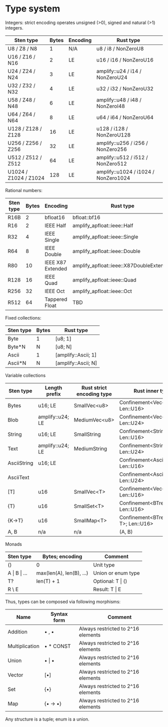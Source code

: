 # Type system

Integers: strict encoding operates unsigned (>0), signed and natural (>1) integers.

| Sten type             | Bytes | Encoding | Rust type                            |
| --------------------- | ----- | -------- | ------------------------------------ |
| U8 / Z8 / N8          | 1     | N/A      | u8 / i8 / NonZeroU8                  |
| U16 / Z16 / N16       | 2     | LE       | u16 / i16 / NonZeroU16               |
| U24 / Z24 / N24       | 3     | LE       | amplify::u24 / i14 / NonZeroU24      |
| U32 / Z32 / N32       | 4     | LE       | u32 / i32 / NonZeroU32               |
| U58 / Z48 / N48       | 6     | LE       | amplify::u48 / i48 / NonZeroI48      |
| U64 / Z64 / N64       | 8     | LE       | u64 / i64 / NonZeroU64               |
| U128 / Z128 / Z128    | 16    | LE       | u128 / i128 / NonZeroU128            |
| U256 / Z256 / Z256    | 32    | LE       | amplify::u256 / i256 / NonZero256    |
| U512 / Z512 / Z512    | 64    | LE       | amplify::u512 / i512 / NonZero512    |
| U1024 / Z1024 / Z1024 | 128   | LE       | amplify::u1024 / i1024 / NonZero1024 |

Rational numbers:

| Sten type | Bytes | Encoding          | Rust type                                 |
| --------- | ----- | ----------------- | ----------------------------------------- |
| R16B      | 2     | bfloat16          | bfloat::bf16                              |
| R16       | 2     | IEEE Half         | amplify\_apfloat::ieee::Half              |
| R32       | 4     | IEEE Single       | amplify\_apfloat::ieee::Single            |
| R64       | 8     | IEEE Double       | amplify\_apfloat::ieee::Double            |
| R80       | 10    | IEEE X87 Extended | amplify\_apfloat::ieee::X87DoubleExtended |
| R128      | 16    | IEEE Quad         | amplify\_apfloat::ieee::Quad              |
| R256      | 32    | IEEE Oct          | amplify\_apfloat::ieee::Oct               |
| R512      | 64    | Tappered Float    | TBD                                       |

Fixed collections:

| Sten type | Bytes | Rust type            |
| --------- | ----- | -------------------- |
| Byte      | 1     | \[u8; 1]             |
| Byte\*N   | N     | \[u8; N]             |
| Ascii     | 1     | \[amplify::Ascii; 1] |
| Ascii\*N  | N     | \[amplify::Ascii; N] |

Variable collections

| Sten type   | Length prefix    | Rust strict encoding type | Rust inner type                         |
| ----------- | ---------------- | ------------------------- | --------------------------------------- |
| Bytes       | u16; LE          | SmallVec\<u8>             | Confinement\<Vec\<u8>; Len::U16>        |
| Blob        | amplify::u24; LE | MediumVec\<u8>            | Confinement\<Vec\<u8>; Len::U24>        |
| String      | u16; LE          | SmallString               | Confinement\<String; Len::U16>          |
| Text        | amplify::u24; LE | MediumString              | Confinement\<String; Len::U24>          |
| AsciiString | u16; LE          |                           | Confinement\<AsciiChar; Len::U16>       |
| AsciiText   |                  |                           | Confinement\<AsciiChar; Len::U24>       |
| \[T]        | u16              | SmallVec\<T>              | Confinement\<Vec\<T>; Len::U16>         |
| {T}         | u16              | SmallSet\<T>              | Confinement\<BTreeSet\<T>; Len::U16>    |
| {K->T}      | u16              | SmallMap\<T>              | Confinement\<BTreeMap\<K, T>; Len::U16> |
| A, B        | n/a              | n/a                       | (A, B)                                  |

Monads

| Sten type     | Bytes; encoding          | Comment            |
| ------------- | ------------------------ | ------------------ |
| ()            | 0                        | Unit type          |
| A \| B \| ... | max(len(A), len(B), ...) | Union or enum type |
| T?            | len(T) + 1               | Optional: T \| ()  |
| R \ E         |                          | Result: T \| E     |

Thus, types can be composed via following morphisms:

| Name           | Syntax form | Comment                            |
| -------------- | ----------- | ---------------------------------- |
| Addition       | • , •       | Always restricted to 2^16 elements |
| Multiplication | • \* CONST  | Always restricted to 2^16 elements |
| Union          | • \| •      | Always restricted to 2^16 elements |
| Vector         | \[•]        | Always restricted to 2^16 elements |
| Set            | {•}         | Always restricted to 2^16 elements |
| Map            | {• -> •}    | Always restricted to 2^16 elements |

Any structure is a tuple; enum is a union.
